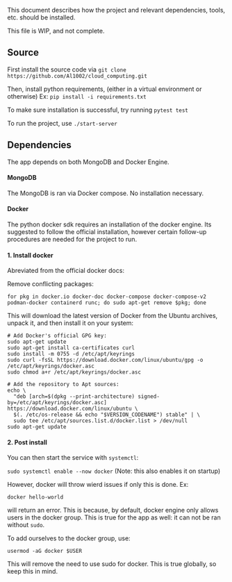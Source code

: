 This document describes how the project and relevant dependencies, tools, etc. should be installed.

This file is WIP, and not complete.

## Source

First install the source code via `git clone https://github.com/Al1002/cloud_computing.git`

Then, install python requirements, (either in a virtual environment or otherwise)
Ex: `pip install -i requirements.txt`

To make sure installation is successful, try running `pytest test`

To run the project, use `./start-server`

## Dependencies
The app depends on both MongoDB and Docker Engine. 

#### MongoDB
The MongoDB is ran via Docker compose.
No installation necessary.

#### Docker 
The python docker sdk requires an installation of the docker engine.
Its suggested to follow the official installation, however certain follow-up procedures are needed for the project to run.

#### 1. Install docker

Abreviated from the official docker docs:

Remove conflicting packages:

`for pkg in docker.io docker-doc docker-compose docker-compose-v2 podman-docker containerd runc; do sudo apt-get remove $pkg; done`


This will download the latest version of Docker from the Ubuntu archives, unpack it, and then install it on your system:
```
# Add Docker's official GPG key:
sudo apt-get update
sudo apt-get install ca-certificates curl
sudo install -m 0755 -d /etc/apt/keyrings
sudo curl -fsSL https://download.docker.com/linux/ubuntu/gpg -o /etc/apt/keyrings/docker.asc
sudo chmod a+r /etc/apt/keyrings/docker.asc

# Add the repository to Apt sources:
echo \
  "deb [arch=$(dpkg --print-architecture) signed-by=/etc/apt/keyrings/docker.asc] https://download.docker.com/linux/ubuntu \
  $(. /etc/os-release && echo "$VERSION_CODENAME") stable" | \
  sudo tee /etc/apt/sources.list.d/docker.list > /dev/null
sudo apt-get update
```

#### 2. Post install

You can then start the service with `systemctl`:

`sudo systemctl enable --now docker`
(Note: this also enables it on startup)

However, docker will throw wierd issues if only this is done. Ex:

`docker hello-world`

will return an error. This is because, by default, docker engine only allows users in the docker group. This is true for the app as well: it can not be ran without `sudo`.

To add ourselves to the docker group, use:

`usermod -aG docker $USER`

This will remove the need to use sudo for docker. This is true globally, so keep this in mind.
